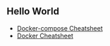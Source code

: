 ## Hello World

- [Docker-compose Cheatsheet](/_posts/docker-compose-cheatsheet.md)
- [Docker Cheatsheet](/_posts/docker-cheatsheet.md)